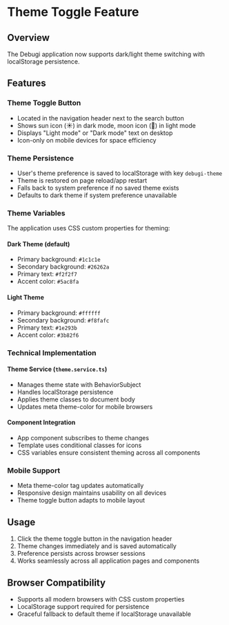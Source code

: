 # Theme Toggle Feature

## Overview
The Debugi application now supports dark/light theme switching with localStorage persistence.

## Features

### Theme Toggle Button
- Located in the navigation header next to the search button
- Shows sun icon (☀️) in dark mode, moon icon (🌙) in light mode
- Displays "Light mode" or "Dark mode" text on desktop
- Icon-only on mobile devices for space efficiency

### Theme Persistence
- User's theme preference is saved to localStorage with key `debugi-theme`
- Theme is restored on page reload/app restart
- Falls back to system preference if no saved theme exists
- Defaults to dark theme if system preference unavailable

### Theme Variables
The application uses CSS custom properties for theming:

#### Dark Theme (default)
- Primary background: `#1c1c1e`
- Secondary background: `#26262a`
- Primary text: `#f2f2f7`
- Accent color: `#5ac8fa`

#### Light Theme
- Primary background: `#ffffff`
- Secondary background: `#f8fafc`
- Primary text: `#1e293b`
- Accent color: `#3b82f6`

### Technical Implementation

#### Theme Service (`theme.service.ts`)
- Manages theme state with BehaviorSubject
- Handles localStorage persistence
- Applies theme classes to document body
- Updates meta theme-color for mobile browsers

#### Component Integration
- App component subscribes to theme changes
- Template uses conditional classes for icons
- CSS variables ensure consistent theming across all components

### Mobile Support
- Meta theme-color tag updates automatically
- Responsive design maintains usability on all devices
- Theme toggle button adapts to mobile layout

## Usage
1. Click the theme toggle button in the navigation header
2. Theme changes immediately and is saved automatically
3. Preference persists across browser sessions
4. Works seamlessly across all application pages and components

## Browser Compatibility
- Supports all modern browsers with CSS custom properties
- LocalStorage support required for persistence
- Graceful fallback to default theme if localStorage unavailable
